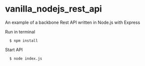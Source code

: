 # vanilla_nodejs_rest_api

An example of a backbone Rest API written in Node.js with Express

Run in terminal

```
  $ npm install
```

Start API

```
  $ node index.js
```
